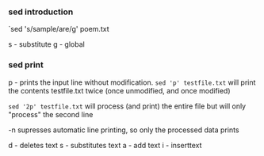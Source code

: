 ### sed introduction

`sed 's/sample/are/g' poem.txt

s - substitute 
g - global

### sed print
p - prints the input line without modification.
`sed 'p' testfile.txt` will print the contents testfile.txt twice (once unmodified, and once modified)

`sed '2p' testfile.txt` will process (and print) the entire file but will only "process" the second line

-n supresses automatic line printing, so only the processed data prints

d - deletes text
s - substitutes text
a - add text
i - inserttext
